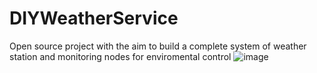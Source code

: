 # DIYWeatherService
Open source project with the aim to build a complete system of weather station and monitoring nodes for enviromental control
![image](https://user-images.githubusercontent.com/118772307/203161772-7536e0b5-3498-4d10-b688-7afa0abfb98a.png)





